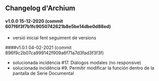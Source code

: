 ## Changelog d'Archium

#### v1.0.0 15-12-2020 (commit 607f6f3f7b1fc9050742621b8e5be14dbe0d88ed)
* versió inicial fent seguiment de versions

####v1.0.1 04-02-2021 (commit 896f9c2b07ca999142f909a6f71a7d3fad3f3f3f)
* solucionada incidència #17. Diálogos modales (no responsive)
* solucionada incidència #9. Permitir modificar la función dentro de la pantalla de Serie Documental

